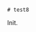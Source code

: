                                                                                                                                                                                                                # test8

Init.
